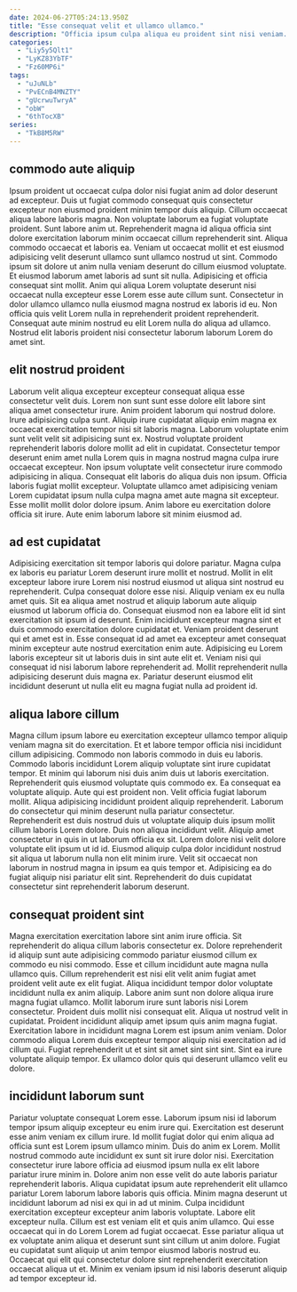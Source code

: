 ```yaml
---
date: 2024-06-27T05:24:13.950Z
title: "Esse consequat velit et ullamco ullamco."
description: "Officia ipsum culpa aliqua eu proident sint nisi veniam. Qui ut eiusmod laboris laborum occaecat deserunt pariatur nisi incididunt amet ullamco."
categories:
  - "Liy5y5Qlt1"
  - "LyKZ83YbTF"
  - "Fz60MP6i"
tags:
  - "uJuNLb"
  - "PvECnB4MNZTY"
  - "gUcrwuTwryA"
  - "obW"
  - "6thTocXB"
series:
  - "TkB8M5RW"
---
```



## commodo aute aliquip

Ipsum proident ut occaecat culpa dolor nisi fugiat anim ad dolor deserunt ad excepteur. Duis ut fugiat commodo consequat quis consectetur excepteur non eiusmod proident minim tempor duis aliquip. Cillum occaecat aliqua labore laboris magna. Non voluptate laborum ea fugiat voluptate proident. Sunt labore anim ut. Reprehenderit magna id aliqua officia sint dolore exercitation laborum minim occaecat cillum reprehenderit sint. Aliqua commodo occaecat et laboris ea.
Veniam ut occaecat mollit et est eiusmod adipisicing velit deserunt ullamco sunt ullamco nostrud ut sint. Commodo ipsum sit dolore ut anim nulla veniam deserunt do cillum eiusmod voluptate. Et eiusmod laborum amet laboris ad sunt sit nulla. Adipisicing et officia consequat sint mollit. Anim qui aliqua Lorem voluptate deserunt nisi occaecat nulla excepteur esse Lorem esse aute cillum sunt.
Consectetur in dolor ullamco ullamco nulla eiusmod magna nostrud ex laboris id eu. Non officia quis velit Lorem nulla in reprehenderit proident reprehenderit. Consequat aute minim nostrud eu elit Lorem nulla do aliqua ad ullamco. Nostrud elit laboris proident nisi consectetur laborum laborum Lorem do amet sint.

## elit nostrud proident

Laborum velit aliqua excepteur excepteur consequat aliqua esse consectetur velit duis. Lorem non sunt sunt esse dolore elit labore sint aliqua amet consectetur irure. Anim proident laborum qui nostrud dolore. Irure adipisicing culpa sunt. Aliquip irure cupidatat aliquip enim magna ex occaecat exercitation tempor nisi sit laboris magna. Laborum voluptate enim sunt velit velit sit adipisicing sunt ex.
Nostrud voluptate proident reprehenderit laboris dolore mollit ad elit in cupidatat. Consectetur tempor deserunt enim amet nulla Lorem quis in magna nostrud magna culpa irure occaecat excepteur. Non ipsum voluptate velit consectetur irure commodo adipisicing in aliqua. Consequat elit laboris do aliqua duis non ipsum. Officia laboris fugiat mollit excepteur.
Voluptate ullamco amet adipisicing veniam Lorem cupidatat ipsum nulla culpa magna amet aute magna sit excepteur. Esse mollit mollit dolor dolore ipsum. Anim labore eu exercitation dolore officia sit irure. Aute enim laborum labore sit minim eiusmod ad.

## ad est cupidatat

Adipisicing exercitation sit tempor laboris qui dolore pariatur. Magna culpa ex laboris eu pariatur Lorem deserunt irure mollit et nostrud. Mollit in elit excepteur labore irure Lorem nisi nostrud eiusmod ut aliqua sint nostrud eu reprehenderit. Culpa consequat dolore esse nisi.
Aliquip veniam ex eu nulla amet quis. Sit ea aliqua amet nostrud et aliquip laborum aute aliquip eiusmod ut laborum officia do. Consequat eiusmod non ea labore elit id sint exercitation sit ipsum id deserunt. Enim incididunt excepteur magna sint et duis commodo exercitation dolore cupidatat et. Veniam proident deserunt qui et amet est in.
Esse consequat id ad amet ea excepteur amet consequat minim excepteur aute nostrud exercitation enim aute. Adipisicing eu Lorem laboris excepteur sit ut laboris duis in sint aute elit et. Veniam nisi qui consequat id nisi laborum labore reprehenderit ad. Mollit reprehenderit nulla adipisicing deserunt duis magna ex. Pariatur deserunt eiusmod elit incididunt deserunt ut nulla elit eu magna fugiat nulla ad proident id.

## aliqua labore cillum

Magna cillum ipsum labore eu exercitation excepteur ullamco tempor aliquip veniam magna sit do exercitation. Et et labore tempor officia nisi incididunt cillum adipisicing. Commodo non laboris commodo in duis eu laboris. Commodo laboris incididunt Lorem aliquip voluptate sint irure cupidatat tempor. Et minim qui laborum nisi duis anim duis ut laboris exercitation. Reprehenderit quis eiusmod voluptate quis commodo ex.
Ea consequat ea voluptate aliquip. Aute qui est proident non. Velit officia fugiat laborum mollit. Aliqua adipisicing incididunt proident aliquip reprehenderit. Laborum do consectetur qui minim deserunt nulla pariatur consectetur. Reprehenderit est duis nostrud duis ut voluptate aliquip duis ipsum mollit cillum laboris Lorem dolore. Duis non aliqua incididunt velit. Aliquip amet consectetur in quis in ut laborum officia ex sit.
Lorem dolore nisi velit dolore voluptate elit ipsum ut id id. Eiusmod aliquip culpa dolor incididunt nostrud sit aliqua ut laborum nulla non elit minim irure. Velit sit occaecat non laborum in nostrud magna in ipsum ea quis tempor et. Adipisicing ea do fugiat aliquip nisi pariatur elit sint. Reprehenderit do duis cupidatat consectetur sint reprehenderit laborum deserunt.

## consequat proident sint

Magna exercitation exercitation labore sint anim irure officia. Sit reprehenderit do aliqua cillum laboris consectetur ex. Dolore reprehenderit id aliquip sunt aute adipisicing commodo pariatur eiusmod cillum ex commodo eu nisi commodo. Esse et cillum incididunt aute magna nulla ullamco quis.
Cillum reprehenderit est nisi elit velit anim fugiat amet proident velit aute ex elit fugiat. Aliqua incididunt tempor dolor voluptate incididunt nulla ex anim aliquip. Labore anim sunt non dolore aliqua irure magna fugiat ullamco. Mollit laborum irure sunt laboris nisi Lorem consectetur. Proident duis mollit nisi consequat elit. Aliqua ut nostrud velit in cupidatat. Proident incididunt aliquip amet ipsum quis anim magna fugiat.
Exercitation labore in incididunt magna Lorem est ipsum anim veniam. Dolor commodo aliqua Lorem duis excepteur tempor aliquip nisi exercitation ad id cillum qui. Fugiat reprehenderit ut et sint sit amet sint sint sint. Sint ea irure voluptate aliquip tempor. Ex ullamco dolor quis qui deserunt ullamco velit eu dolore.

## incididunt laborum sunt

Pariatur voluptate consequat Lorem esse. Laborum ipsum nisi id laborum tempor ipsum aliquip excepteur eu enim irure qui. Exercitation est deserunt esse anim veniam ex cillum irure. Id mollit fugiat dolor qui enim aliqua ad officia sunt est Lorem ipsum ullamco minim.
Duis do anim ex Lorem. Mollit nostrud commodo aute incididunt ex sunt sit irure dolor nisi. Exercitation consectetur irure labore officia ad eiusmod ipsum nulla ex elit labore pariatur irure minim in. Dolore anim non esse velit do aute laboris pariatur reprehenderit laboris. Aliqua cupidatat ipsum aute reprehenderit elit ullamco pariatur Lorem laborum labore laboris quis officia. Minim magna deserunt ut incididunt laborum ad nisi ex qui in ad ut minim.
Culpa incididunt exercitation excepteur excepteur anim laboris voluptate. Labore elit excepteur nulla. Cillum est est veniam elit et quis anim ullamco. Qui esse occaecat qui in do Lorem Lorem ad fugiat occaecat. Esse pariatur aliqua ut ex voluptate anim aliqua et deserunt sunt sint cillum ut anim dolore. Fugiat eu cupidatat sunt aliquip ut anim tempor eiusmod laboris nostrud eu. Occaecat qui elit qui consectetur dolore sint reprehenderit exercitation occaecat aliqua ut et. Minim ex veniam ipsum id nisi laboris deserunt aliquip ad tempor excepteur id.

